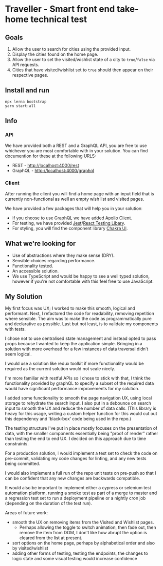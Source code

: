 # Traveller - Smart front end take-home technical test

## Goals

1.  Allow the user to search for cities using the provided input.
2.  Display the cities found on the home page.
3.  Allow the user to set the visited/wishlist state of a city to `true`/`false` via API requests.
4.  Cities that have visited/wishlist set to `true` should then appear on their respective pages.

## Install and run

```
npx lerna bootstrap
yarn start:all
```

## Info

### API

We have provided both a REST and a GraphQL API, you are free to use whichever you are most comfortable with in your solution. You can find documention for these at the following URLS:

- REST - [http://localhost:4000/rest](http://localhost:4000/rest)
- GraphQL - [http://localhost:4000/graphql](http://localhost:4000/graphql)

### Client

After running the client you will find a home page with an input field that is currently non-functional as well an empty wish list and visited pages.

We have provided a few packages that will help you in your solution:

- If you choose to use GraphQL we have added [Apollo Client](https://www.apollographql.com/docs/react).
- For testing, we have provided [Jest](https://jestjs.io)/[React Testing Libary](https://testing-library.com/docs/react-testing-library/intro).
- For styling, you will find the component library [Chakra UI](https://chakra-ui.com).

## What we're looking for

- Use of abstractions where they make sense (DRY).
- Sensible choices regarding performance.
- Functionality tested.
- An accessible solution.
- We use TypeScript and would be happy to see a well typed solution, however if you're not comfortable with this feel free to use JavaScript.


## My Solution




My first focus was UX; I worked to make this smooth, logical and performant. Next, I refactored the code for readability, removing repetition where sensible. The aim was to make the code as programmatically pure and declarative as possible.
Last but not least, is to validate my components with tests.

I chose not to use centralised state management and instead opted to pass props because I wanted to keep the application simple. Bringing in a solution with more overhead for a few instances of data traversal didn't seem logical.

I would use a solution like redux toolkit if more functionality would be required as the current solution would not scale nicely.

I'm more familiar with restful APIs so I chose to stick with that, I think the functionality provided by graphQL to specify a subset of the required data would have significant performance improvements for my solution.

I added some functionality to smooth the page navigation UX, using local storage to rehydrate the search input. I also put in a debounce on search input to smooth the UX and reduce the number of data calls. (This library is heavy for this usage, writing a custom helper function for this would cut out this dependency and 'black-box' code being used in the repo.)

The testing structure I've put in place mostly focuses on the presentation of data, with the smaller components essentially being "proof of render" rather than testing the end to end UX.  I decided on this approach due to time constraints.

For a production solution, I would implement a test set to check the code on pre-commit, validating my code changes for linting, and any new tests being committed. 

I would also implement a full run of the repo unit tests on pre-push so that I can be confident that any new changes are backwards compatible. 

It would also be important to implement either a cypress or selenium test automation platform, running a smoke test as part of a merge to master and a regression test set to run a deployment pipeline or a nightly cron job (depending on the duration of the test run).

Areas of future work: 

- smooth the UX on removing items from the Visited and Wishlist pages.
	- Perhaps allowing the toggle to switch animation, then fade out,
then remove the item from DOM, I don't like how abrupt the option is cleared from the list at present.
- sort options on the home page, perhaps by alphabetical order and also by visited/wishlist
- adding other forms of testing, testing the endpoints, the changes to logic state and some visual testing would increase confidence 

